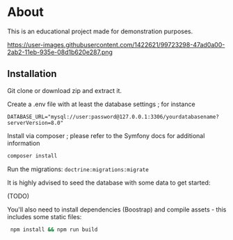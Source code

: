 # About
This is an educational project made for demonstration purposes.

https://user-images.githubusercontent.com/1422621/99723298-47ad0a00-2ab2-11eb-935e-08d1b620e287.png

## Installation

Git clone or download zip and extract it.

Create a .env file with at least the database settings ; for instance

`DATABASE_URL="mysql://user:password@127.0.0.1:3306/yourdatabasename?serverVersion=8.0"`

Install via composer ; please refer to the Symfony docs for additional information
```bash
composer install
```

Run the migrations:
`doctrine:migrations:migrate`

It is highly advised to seed the database with some data to get started:

(TODO)


You'll also need to install dependencies (Boostrap) and compile assets - this includes some static files:
```bash
 npm install && npm run build
```
